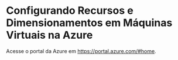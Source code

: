 # Configurando Recursos e Dimensionamentos em Máquinas Virtuais na Azure

Acesse o portal da Azure em https://portal.azure.com/#home.


